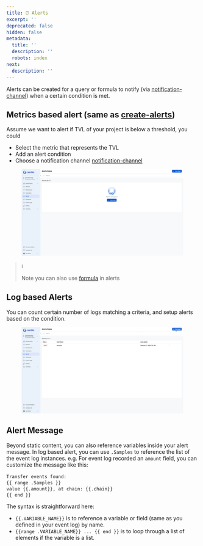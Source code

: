 ```yaml
---
title: ⏰ Alerts
excerpt: ''
deprecated: false
hidden: false
metadata:
  title: ''
  description: ''
  robots: index
next:
  description: ''
---
```

Alerts can be created for a query or formula to notify (via [notification-channel](notification-channel "mention")) when a certain condition is met.

## Metrics based alert (same as [create-alerts](create-alerts "mention"))

Assume we want to alert if TVL of your project is below a threshold, you could

* Select the metric that represents the TVL
* Add an alert condition
* Choose a notification channel [notification-channel](notification-channel "mention")

<figure>
  <img src="https://raw.githubusercontent.com/sentioxyz/docs/v1.0/.gitbook/assets/creatingAlert.gif" alt="" />
  <figcaption></figcaption>
</figure>

> ℹ️
>
> Note you can also use [formula](aggregation-functions-and-formulas) in alerts

## Log based Alerts

You can count certain number of logs matching a criteria, and setup alerts based on the condition.

<figure>
  <img src="https://raw.githubusercontent.com/sentioxyz/docs/v1.0/.gitbook/assets/log.gif" alt="" />
  <figcaption></figcaption>
</figure>

## Alert Message

Beyond static content, you can also reference variables inside your alert message. In log based alert, you can use `.Samples` to reference the list of the event log instances. e.g. For event log recorded an `amount` field, you can customize the message like this:

```
Transfer events found:
{{ range .Samples }}
value {{.amount}}, at chain: {{.chain}}
{{ end }}
```

The syntax is straightforward here:

* `{{.VARIABLE_NAME}}` is to reference a variable or field (same as you defined in your event log) by name.
* `{{range .VARIABLE_NAME}} ... {{ end }}` is to loop through a list of elements if the variable is a list.